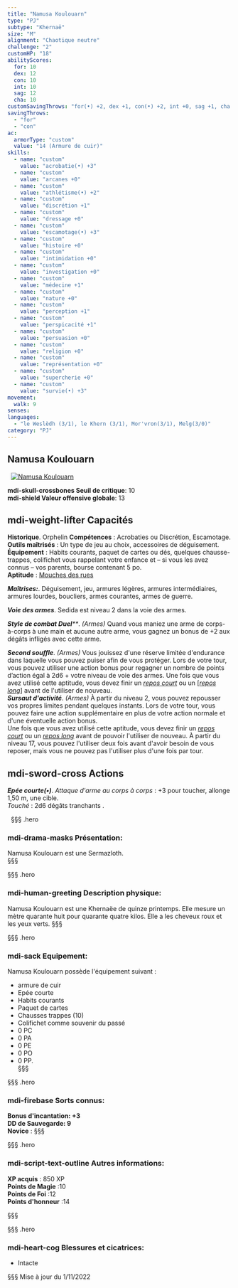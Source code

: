 ```yaml
---
title: "Namusa Koulouarn"
type: "PJ"
subtype: "Khernaë"
size: "M"
alignment: "Chaotique neutre"
challenge: "2"
customHP: "18"
abilityScores:
  for: 10
  dex: 12
  con: 10
  int: 10
  sag: 12
  cha: 10
customSavingThrows: "for(•) +2, dex +1, con(•) +2, int +0, sag +1, cha +0"
savingThrows:
  - "for"
  - "con"
ac:
  armorType: "custom"
  value: "14 (Armure de cuir)"
skills:
  - name: "custom"
    value: "acrobatie(•) +3"
  - name: "custom"
    value: "arcanes +0"
  - name: "custom"
    value: "athlétisme(•) +2"
  - name: "custom"
    value: "discrétion +1"
  - name: "custom"
    value: "dressage +0"  
  - name: "custom"
    value: "escamotage(•) +3"
  - name: "custom"
    value: "histoire +0"
  - name: "custom"
    value: "intimidation +0"
  - name: "custom"
    value: "investigation +0"
  - name: "custom"
    value: "médecine +1"
  - name: "custom"
    value: "nature +0"
  - name: "custom"
    value: "perception +1"
  - name: "custom"
    value: "perspicacité +1"
  - name: "custom"
    value: "persuasion +0"
  - name: "custom"
    value: "religion +0"
  - name: "custom"
    value: "représentation +0"
  - name: "custom"
    value: "supercherie +0"
  - name: "custom"
    value: "survie(•) +3"
movement:
  walk: 9
senses:
languages:
  - "le Weslèdh (3/1), le Khern (3/1), Mor'vron(3/1), Melg(3/0)"
category: "PJ"
---
```


## Namusa Koulouarn
&nbsp;
[![Namusa Koulouarn](https://www.douaratil.fr/illustrations/pj/namusam.png)](https://www.douaratil.fr/illustrations/pj/namusa.jpg)  

**<v-icon>mdi-skull-crossbones</v-icon> Seuil de critique**: 10          
**<v-icon>mdi-shield</v-icon> Valeur offensive globale**: 13     
## <v-icon>mdi-weight-lifter</v-icon> Capacités
**Historique**. Orphelin
**Compétences** : Acrobaties ou Discrétion, Escamotage.  
**Outils maîtrisés** : Un type de jeu au choix, accessoires de déguisement.  
**Équipement** : Habits courants, paquet de cartes ou dés, quelques chausse-trappes, colifichet vous rappelant votre enfance et – si vous les avez connus – vos parents, bourse contenant 5 po.  
**Aptitude** : [Mouches des rues](/personnalite-et-historique/#mouches-des-rues)  

_**Maîtrises:**_. Déguisement, jeu, armures légères, armures intermédiaires, armures lourdes, boucliers, armes courantes, armes de guerre.

_**Voie des armes**_. Sedida est niveau 2 dans la voie des armes.

_**Style de combat Duel****_. *(Armes)* Quand vous maniez une arme de corps-à-corps à une main et aucune autre arme, vous gagnez un bonus de +2 aux dégâts infligés avec cette arme.  

_**Second souffle**_. *(Armes)* Vous jouissez d'une réserve limitée d'endurance dans laquelle vous pouvez puiser afin de vous protéger. Lors de votre tour, vous pouvez utiliser une action bonus pour regagner un nombre de points d’action égal à 2d6 + votre niveau de voie des armes. Une fois que vous avez utilisé cette aptitude, vous devez finir un [_repos court_](/gerer-la-sante-du-personnage/#repos-court) ou un [_[_repos long_](/gerer-la-sante-du-personnage/#repos-long)_] avant de l'utiliser de nouveau.  
_**Sursaut d'activité**_. *(Armes)* À partir du niveau 2, vous pouvez repousser vos propres limites pendant quelques instants. Lors de votre tour, vous pouvez faire une action supplémentaire en plus de votre action normale et d'une éventuelle action bonus.  
Une fois que vous avez utilisé cette aptitude, vous devez finir un [_repos court_](/gerer-la-sante-du-personnage/#repos-court) ou un [_repos long_](/gerer-la-sante-du-personnage/#repos-long) avant de pouvoir l'utiliser de nouveau. À partir du niveau 17, vous pouvez l'utiliser deux fois avant d'avoir besoin de vous reposer, mais vous ne pouvez pas l'utiliser plus d'une fois par tour.  

## <v-icon>mdi-sword-cross</v-icon> Actions
_**Epée courte(•)**_. _Attaque d'arme au corps à corps_ : +3 pour toucher, allonge 1,50 m, une cible.  
_Touché_ : 2d6 dégâts tranchants .

&nbsp;
§§§ .hero
### <v-icon>mdi-drama-masks</v-icon> Présentation:  
Namusa Koulouarn est une Sermazloth.  
§§§

§§§ .hero
### <v-icon>mdi-human-greeting</v-icon> Description physique:  
Namusa Koulouarn est une Khernaëe de quinze printemps. Elle mesure un mètre quarante huit pour quarante quatre kilos. Elle a les cheveux roux et les yeux verts.
§§§

§§§ .hero
### <v-icon>mdi-sack</v-icon> Equipement:  
Namusa Koulouarn possède l'équipement suivant :
- armure de cuir
- Epée courte
- Habits courants
- Paquet de cartes
- Chausses trappes (10)
- Colifichet comme souvenir du passé
- 0 PC
- 0 PA
- 0 PE
- 0 PO
- 0 PP.  
§§§

§§§ .hero
### <v-icon>mdi-firebase</v-icon> Sorts connus:  
**Bonus d'incantation: +3**  
**DD de Sauvegarde: 9**  
**Novice** :
§§§

§§§ .hero
### <v-icon>mdi-script-text-outline</v-icon> Autres informations:  
**XP acquis** : 850 XP    
**Points de Magie** :10   
**Points de Foi** :12    
**Points d'honneur** :14    


§§§

§§§ .hero
### <v-icon>mdi-heart-cog</v-icon> Blessures et cicatrices:  
- Intacte

§§§
Mise à jour du 1/11/2022
